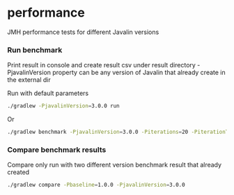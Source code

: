 # performance
JMH performance tests for different Javalin versions

### Run benchmark
  Print result in console and create result csv under result directory
  -PjavalinVersion property can be any version of Javalin that already create in the external dir
  
  Run with default parameters
  ```sh
  ./gradlew -PjavalinVersion=3.0.0 run
  ```
  Or
  ```sh
  ./gradlew benchmark -PjavalinVersion=3.0.0 -Piterations=20 -PiterationTime=10000
  ```
### Compare benchmark results
  Compare only run with two different version benchmark result that already created
  ```sh
  ./gradlew compare -Pbaseline=1.0.0 -PjavalinVersion=3.0.0 
  ```
